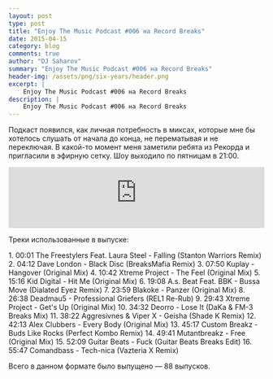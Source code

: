 ```yaml
---
layout: post
type: post
title: "Enjoy The Music Podcast #006 на Record Breaks"
date: 2015-04-15
category: blog
comments: true
author: "DJ Saharov"
summary: "Enjoy The Music Podcast #006 на Record Breaks"
header-img: /assets/png/six-years/header.png
excerpt: |
    Enjoy The Music Podcast #006 на Record Breaks
description: |
    Enjoy The Music Podcast #006 на Record Breaks
---
```


<p>
<span class="firstcharacter">П</span>одкаст появился, как личная потребность в миксах, которые мне бы хотелось слушать от начала до конца, не перематывая и не переключая. В какой-то момент меня заметили ребята из Рекорда и пригласили в эфирную сетку. Шоу выходило по пятницам в 21:00.
</p>

<iframe width="100%" height="120" src="https://player-widget.mixcloud.com/widget/iframe/?hide_cover=1&feed=%2Fdjsaharovofficial%2Fdj-saharov-enjoy-the-music-podcast-006%2F" frameborder="0" allow="encrypted-media; fullscreen; autoplay; idle-detection; speaker-selection; web-share;" ></iframe>

<p>Треки использованные в выпуске:</p>
1. 00:01 The Freestylers Feat. Laura Steel - Falling (Stanton Warriors Remix)
2. 04:12 Dave London - Black Disc (BreaksMafia Remix)
3. 07:50 Kuplay - Hangover (Original Mix)
4. 10:42 Xtreme Project - The Feel (Original Mix)
5. 15:16 Kid Digital - Hit Me (Original Mix)
6. 19:08 A.s. Beat Feat. BBK - Bussa Move (Dialated Eyez Remix)
7. 23:59 Blakoke - Panzer (Original Mix)
8. 26:38 Deadmau5 - Professional Griefers (REL1 Re-Rub)
9. 29:43 Xtreme Project - Get's Up (Original Mix)
10. 34:32 Deorro - Lose It (DaKa & FM-3 Breaks Mix)
11. 38:22 Aggresivnes & Viper X - Geisha (Shade K Remix)
12. 42:13 Alex Clubbers - Every Body (Original Mix)
13. 45:17 Custom Breakz - Buds Like Rocks (Perfect Kombo Remix)
14. 49:41 Mutantbreakz - Free (Original Mix)
15. 52:09 Guitar Beats - Fuck (Guitar Beats Breaks Edit)
16. 55:47 Comandbass - Tech-nica (Vazteria X Remix)

<p>Всего в данном формате было выпущено &mdash; 88 выпусков.</p>